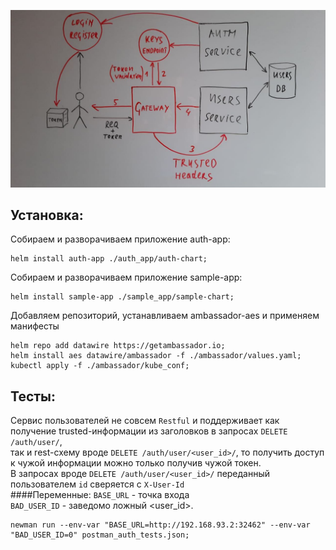 ![Alt text](_doc/schema.png)
<br />

## Установка:  

Собираем и разворачиваем приложение auth-app:
```shell
helm install auth-app ./auth_app/auth-chart;
```

Собираем и разворачиваем приложение sample-app:
```shell
helm install sample-app ./sample_app/sample-chart;
```

Добавляем репозиторий, устанавливаем ambassador-aes и применяем манифесты
```shell
helm repo add datawire https://getambassador.io;
helm install aes datawire/ambassador -f ./ambassador/values.yaml;
kubectl apply -f ./ambassador/kube_conf;
```

## Тесты:
Cервис пользователей не совсем `Restful` и поддерживает как получение trusted-информации из заголовков в запросах `DELETE /auth/user/`,   
так и rest-схему вроде `DELETE /auth/user/<user_id>/`, то получить доступ к чужой информации можно только получив чужой токен.  
В запросах вроде `DELETE /auth/user/<user_id>/` переданный пользователем `id` сверяется с `X-User-Id`
<br>
####Переменные:
`BASE_URL` - точка входа  
`BAD_USER_ID` - заведомо ложный <user_id>.
<br>

```shell
newman run --env-var "BASE_URL=http://192.168.93.2:32462" --env-var "BAD_USER_ID=0" postman_auth_tests.json;
```
